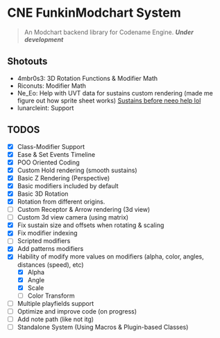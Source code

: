 # CNE FunkinModchart System
> An Modchart backend library for Codename Engine. **_Under development_**

## Shotouts
- 4mbr0s3: 3D Rotation Functions & Modifier Math
- Riconuts: Modifier Math
- Ne_Eo: Help with UVT data for sustains custom rendering (made me figure out how sprite sheet works) [Sustains before neeo help lol](https://github.com/TheoDevelops/CNEModchart-Framework/blob/main/art/nocontext.png)
- lunarcleint: Support

## TODOS
- [X] Class-Modifier Support
- [X] Ease & Set Events Timeline
- [X] POO Oriented Coding
- [X] Custom Hold rendering (smooth sustains)
- [X] Basic Z Rendering (Perspective)
- [X] Basic modifiers included by default
- [X] Basic 3D Rotation
- [X] Rotation from different origins.
- [ ] Custom Receptor & Arrow rendering (3d view)
- [ ] Custom 3d view camera (using matrix)
- [X] Fix sustain size and offsets when rotating & scaling
- [X] Fix modifier indexing
- [ ] Scripted modifiers
- [X] Add patterns modifiers
- [X] Hability of modify more values on modifiers (alpha, color, angles, distances (speed), etc)
   - [X] Alpha
   - [X] Angle
   - [X] Scale
   - [ ] Color Transform
- [ ] Multiple playfields support
- [ ] Optimize and improve code (on progress)
- [ ] Add note path (like not itg)
- [ ] Standalone System (Using Macros & Plugin-based Classes)
